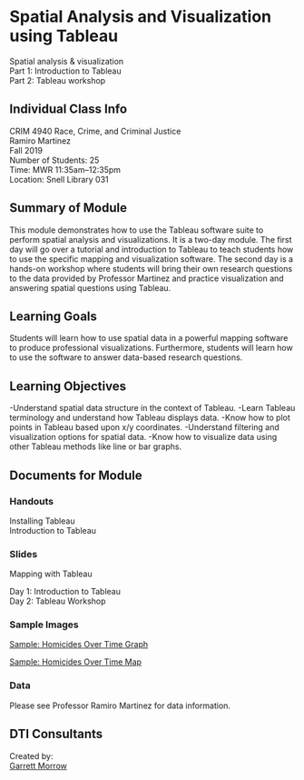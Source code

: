 # Spatial Analysis and Visualization using Tableau
Spatial analysis & visualization<br>
Part 1: Introduction to Tableau<br>
Part 2: Tableau workshop<br>

## Individual Class Info
CRIM 4940 Race, Crime, and Criminal Justice
<br>
Ramiro Martinez
<br>
Fall 2019
<br>
Number of Students: 25
<br>
Time: MWR 11:35am–12:35pm
<br>
Location: Snell Library 031<br>

## Summary of Module
This module demonstrates how to use the Tableau software suite to perform spatial analysis and visualizations. It is a two-day module. The first day will go over a tutorial and introduction to Tableau to teach students how to use the specific mapping and visualization software. The second day is a hands-on workshop where students will bring their own research questions to the data provided by Professor Martinez and practice visualization and answering spatial questions using Tableau. 

## Learning Goals
Students will learn how to use spatial data in a powerful mapping software to produce professional visualizations. Furthermore, students will learn how to use the software to answer data-based research questions.

## Learning Objectives
-Understand spatial data structure in the context of Tableau.
-Learn Tableau terminology and understand how Tableau displays data.
-Know how to plot points in Tableau based upon x/y coordinates.
-Understand filtering and visualization options for spatial data.
-Know how to visualize data using other Tableau methods like line or bar graphs.

## Documents for Module

### Handouts

Installing Tableau
<br/>
Introduction to Tableau

### Slides

Mapping with Tableau

Day 1: Introduction to Tableau
<br>
Day 2: Tableau Workshop

### Sample Images

[Sample: Homicides Over Time Graph](https://github.com/NULabNortheastern/digitalassignmentshowcase/blob/master/mapping/race_crime_criminal_justice-fall2019-ramiro/Sample_Images/Tableau_Murders_Over_Time_Graph.png)

[Sample: Homicides Over Time Map](https://github.com/NULabNortheastern/digitalassignmentshowcase/blob/master/mapping/race_crime_criminal_justice-fall2019-ramiro/Sample_Images/Tableau_Presentation_Export.jpg)

### Data
Please see Professor Ramiro Martinez for data information.

## DTI Consultants
Created by:<br>
[Garrett Morrow](morrow.g@husky.neu.edu)
